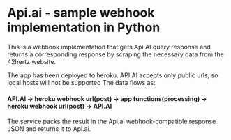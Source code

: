 # Api.ai - sample webhook implementation in Python

This is a webhook implementation that gets Api.AI query response and returns a corresponding response by scraping the necessary data from the 42hertz website.

The app has been deployed to heroku. API.AI accepts only public urls, so local hosts will not be supported The data flows as:

#### API.AI   ->    heroku webhook url(post)    ->    app functions(processing)   ->    heroku webhook url(post)    ->    API.AI 

The service packs the result in the Api.ai webhook-compatible response JSON and returns it to Api.ai.

